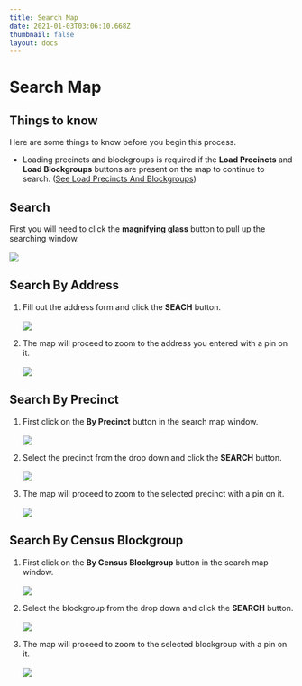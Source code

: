 ```yaml
---
title: Search Map
date: 2021-01-03T03:06:10.668Z
thumbnail: false
layout: docs
---
```

# Search Map

## Things to know

Here are some things to know before you begin this process.

* Loading precincts and blockgroups is required if the **Load Precincts** and **Load Blockgroups** buttons are present on the map to continue to search. ([See Load Precincts And Blockgroups][1])

[1]: /Targeting/load-precincts-and-blockgroups

## Search

First you will need to click the **magnifying glass** button to pull up the searching window.
<br><br>
![](../../images/targeting-search.jpg)

## Search By Address

1. Fill out the address form and click the **SEACH** button.
<br><br>
![](../../images/targeting-search-step1.jpg)

2. The map will proceed to zoom to the address you entered with a pin on it.
<br><br>
![](../../images/targeting-search-step2.jpg)

## Search By Precinct

1. First click on the **By Precinct** button in the search map window.
<br><br>
![](../../images/targeting-search-prec-step1.jpg)

2. Select the precinct from the drop down and click the **SEARCH** button.
<br><br>
![](../../images/targeting-search-prec-step2.jpg)

3. The map will proceed to zoom to the selected precinct with a pin on it.
<br><br>
![](../../images/targeting-search-prec-step3.jpg)

## Search By Census Blockgroup

1. First click on the **By Census Blockgroup** button in the search map window.
<br><br>
![](../../images/targeting-search-block-step1.jpg)

2. Select the blockgroup from the drop down and click the **SEARCH** button.
<br><br>
![](../../images/targeting-search-block-step2.jpg)

3. The map will proceed to zoom to the selected blockgroup with a pin on it.
<br><br>
![](../../images/targeting-search-block-step3.jpg)


